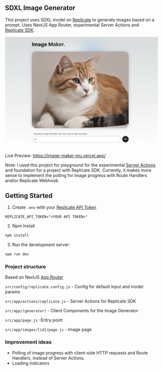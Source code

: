 ## SDXL Image Generator
 This project uses SDXL model on [Replicate](https://replicate.com) to generate images based on a prompt.
 Uses NextJS App Router, experimental Server Actions and [Replicate SDK](https://github.com/replicate/replicate-javascript).
 
![Site preview](public/site-preview.png)

Live Preview: https://image-maker-mu.vercel.app/

Note: I used this project for playground for the experimental [Server Actions](https://nextjs.org/docs/app/api-reference/functions/server-actions) and foundation for a project with Replicate SDK.
Currently, it makes more sense to implement the polling for image progress with Route Handlers and/or Replicate Webhook.

## Getting Started

1. Create `.env` with your [Replicate API Token](https://replicate.com/account/api-tokens)

```
REPLICATE_API_TOKEN="<YOUR API TOKEN>"
```

2. Npm Install
```bash
npm install
```

3. Run the development server:

```bash
npm run dev
```

### Project structure
Based on NextJS [App Router](https://nextjs.org/docs/app)

`src/config/replicate.config.js` - Config for default input and model params

`src/app/actions/replicate.js` - Server Actions for Replicate SDK

`src/app/(generator)` - Client Components for the Image Generator

`src/app/page.js` -Entry point

`src/app/images/[id]/page.js` - Image page


### Improvement ideas
- Polling of image progress with client-side HTTP requests and Route Handlers, instead of Server Actions.
- Loading indicators
